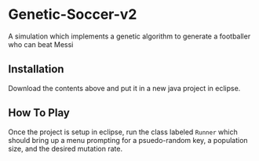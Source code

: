 # Genetic-Soccer-v2
A simulation which implements a genetic algorithm to generate a footballer who can beat Messi

## Installation
Download the contents above and put it in a new java project in eclipse.

## How To Play
Once the project is setup in eclipse, run the class labeled ```Runner``` which should bring up a menu prompting for
a psuedo-random key, a population size, and the desired mutation rate.
